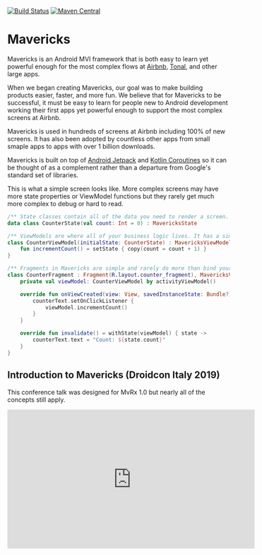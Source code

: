 [![Build Status](https://travis-ci.com/airbnb/MvRx.svg?branch=master)](https://travis-ci.com/github/airbnb/MvRx)
[![Maven Central](https://maven-badges.herokuapp.com/maven-central/com.airbnb.android/mvrx/badge.svg)](https://maven-badges.herokuapp.com/maven-central/com.airbnb.android/mvrx)

# Mavericks

Mavericks is an Android MVI framework that is both easy to learn yet powerful enough for the most complex flows at [Airbnb](https://www.airbnb.com/), [Tonal](http://tonal.com/), and other large apps.

When we began creating Mavericks, our goal was to make building products easier, faster, and more fun. We believe that for Mavericks to be successful, it must be easy to learn for people new to Android development working their first apps yet powerful enough to support the most complex screens at Airbnb.

Mavericks is used in hundreds of screens at Airbnb including 100% of new screens. It has also been adopted by countless other apps from small smaple apps to apps with over 1 billion downloads.

Mavericks is built on top of [Android Jetpack](https://developer.android.com/jetpack) and [Kotlin Coroutines](https://developer.android.com/kotlin/coroutines) so it can be thought of as a complement rather than a departure from Google's standard set of libraries.

This is what a simple screen looks like. More complex screens may have more state properties or ViewModel functions but they rarely get much more complex to debug or hard to read.
```kotlin
/** State classes contain all of the data you need to render a screen. */
data class CounterState(val count: Int = 0) : MavericksState

/** ViewModels are where all of your business logic lives. It has a simple lifecycle and is easy to test. */
class CounterViewModel(initialState: CounterState) : MavericksViewModel<CounterState>(initialState) {
    fun incrementCount() = setState { copy(count = count + 1) }
}

/** Fragments in Mavericks are simple and rarely do more than bind your state to views. */
class CounterFragment : Fragment(R.layout.counter_fragment), MavericksView {
    private val viewModel: CounterViewModel by activityViewModel()

    override fun onViewCreated(view: View, savedInstanceState: Bundle?) {
        counterText.setOnClickListener {
            viewModel.incrementCount()
        }
    }

    override fun invalidate() = withState(viewModel) { state ->
        counterText.text = "Count: ${state.count}"
    }
}
```

## Introduction to Mavericks (Droidcon Italy 2019)

This conference talk was designed for MvRx 1.0 but nearly all of the concepts still apply.

<iframe width="560" height="315" src="https://www.youtube.com/embed/Web4xPi2Ga4" frameborder="0" allow="accelerometer; autoplay; clipboard-write; encrypted-media; gyroscope; picture-in-picture" allowfullscreen></iframe>
